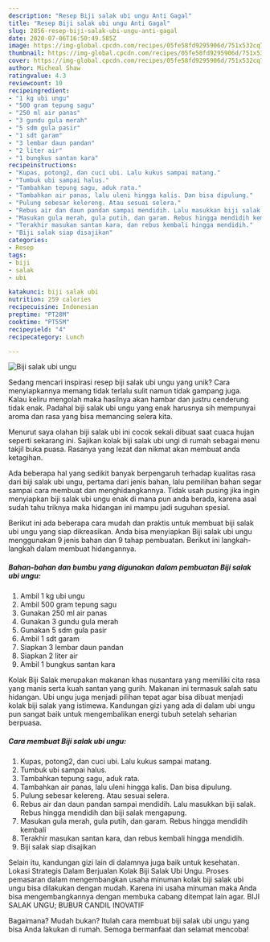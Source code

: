 ```yaml
---
description: "Resep Biji salak ubi ungu Anti Gagal"
title: "Resep Biji salak ubi ungu Anti Gagal"
slug: 2856-resep-biji-salak-ubi-ungu-anti-gagal
date: 2020-07-06T16:50:49.585Z
image: https://img-global.cpcdn.com/recipes/05fe58fd9295906d/751x532cq70/biji-salak-ubi-ungu-foto-resep-utama.jpg
thumbnail: https://img-global.cpcdn.com/recipes/05fe58fd9295906d/751x532cq70/biji-salak-ubi-ungu-foto-resep-utama.jpg
cover: https://img-global.cpcdn.com/recipes/05fe58fd9295906d/751x532cq70/biji-salak-ubi-ungu-foto-resep-utama.jpg
author: Micheal Shaw
ratingvalue: 4.3
reviewcount: 10
recipeingredient:
- "1 kg ubi ungu"
- "500 gram tepung sagu"
- "250 ml air panas"
- "3 gundu gula merah"
- "5 sdm gula pasir"
- "1 sdt garam"
- "3 lembar daun pandan"
- "2 liter air"
- "1 bungkus santan kara"
recipeinstructions:
- "Kupas, potong2, dan cuci ubi. Lalu kukus sampai matang."
- "Tumbuk ubi sampai halus."
- "Tambahkan tepung sagu, aduk rata."
- "Tambahkan air panas, lalu uleni hingga kalis. Dan bisa dipulung."
- "Pulung sebesar kelereng. Atau sesuai selera."
- "Rebus air dan daun pandan sampai mendidih. Lalu masukkan biji salak. Rebus hingga mendidih dan biji salak mengapung."
- "Masukan gula merah, gula putih, dan garam. Rebus hingga mendidih kembali"
- "Terakhir masukan santan kara, dan rebus kembali hingga mendidih."
- "Biji salak siap disajikan"
categories:
- Resep
tags:
- biji
- salak
- ubi

katakunci: biji salak ubi 
nutrition: 259 calories
recipecuisine: Indonesian
preptime: "PT28M"
cooktime: "PT55M"
recipeyield: "4"
recipecategory: Lunch

---
```



![Biji salak ubi ungu](https://img-global.cpcdn.com/recipes/05fe58fd9295906d/751x532cq70/biji-salak-ubi-ungu-foto-resep-utama.jpg)

Sedang mencari inspirasi resep biji salak ubi ungu yang unik? Cara menyiapkannya memang tidak terlalu sulit namun tidak gampang juga. Kalau keliru mengolah maka hasilnya akan hambar dan justru cenderung tidak enak. Padahal biji salak ubi ungu yang enak harusnya sih mempunyai aroma dan rasa yang bisa memancing selera kita.

Menurut saya olahan biji salak ubi ini cocok sekali dibuat saat cuaca hujan seperti sekarang ini. Sajikan kolak biji salak ubi ungi di rumah sebagai menu takjil buka puasa. Rasanya yang lezat dan nikmat akan membuat anda ketagihan.

Ada beberapa hal yang sedikit banyak berpengaruh terhadap kualitas rasa dari biji salak ubi ungu, pertama dari jenis bahan, lalu pemilihan bahan segar sampai cara membuat dan menghidangkannya. Tidak usah pusing jika ingin menyiapkan biji salak ubi ungu enak di mana pun anda berada, karena asal sudah tahu triknya maka hidangan ini mampu jadi suguhan spesial.


Berikut ini ada beberapa cara mudah dan praktis untuk membuat biji salak ubi ungu yang siap dikreasikan. Anda bisa menyiapkan Biji salak ubi ungu menggunakan 9 jenis bahan dan 9 tahap pembuatan. Berikut ini langkah-langkah dalam membuat hidangannya.

<!--inarticleads1-->

##### Bahan-bahan dan bumbu yang digunakan dalam pembuatan Biji salak ubi ungu:

1. Ambil 1 kg ubi ungu
1. Ambil 500 gram tepung sagu
1. Gunakan 250 ml air panas
1. Gunakan 3 gundu gula merah
1. Gunakan 5 sdm gula pasir
1. Ambil 1 sdt garam
1. Siapkan 3 lembar daun pandan
1. Siapkan 2 liter air
1. Ambil 1 bungkus santan kara


Kolak Biji Salak merupakan makanan khas nusantara yang memiliki cita rasa yang manis serta kuah santan yang gurih. Makanan ini termasuk salah satu hidangan. Ubi ungu juga menjadi pilihan tepat agar bisa dibuat menjadi kolak biji salak yang istimewa. Kandungan gizi yang ada di dalam ubi ungu pun sangat baik untuk mengembalikan energi tubuh setelah seharian berpuasa. 

<!--inarticleads2-->

##### Cara membuat Biji salak ubi ungu:

1. Kupas, potong2, dan cuci ubi. Lalu kukus sampai matang.
1. Tumbuk ubi sampai halus.
1. Tambahkan tepung sagu, aduk rata.
1. Tambahkan air panas, lalu uleni hingga kalis. Dan bisa dipulung.
1. Pulung sebesar kelereng. Atau sesuai selera.
1. Rebus air dan daun pandan sampai mendidih. Lalu masukkan biji salak. Rebus hingga mendidih dan biji salak mengapung.
1. Masukan gula merah, gula putih, dan garam. Rebus hingga mendidih kembali
1. Terakhir masukan santan kara, dan rebus kembali hingga mendidih.
1. Biji salak siap disajikan


Selain itu, kandungan gizi lain di dalamnya juga baik untuk kesehatan. Lokasi Strategis Dalam Berjualan Kolak Biji Salak Ubi Ungu. Proses pemasaran dalam mengembangkan usaha minuman kolak biji salak ubi ungu bisa dilakukan dengan mudah. Karena ini usaha minuman maka Anda bisa mengembangkannya dengan membuka cabang ditempat lain agar. BIJI SALAK UNGU; BUBUR CANDIL INOVATIF 

Bagaimana? Mudah bukan? Itulah cara membuat biji salak ubi ungu yang bisa Anda lakukan di rumah. Semoga bermanfaat dan selamat mencoba!

